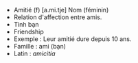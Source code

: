 - Amitié (f)	[a.mi.tje]	Nom (féminin)	
- Relation d'affection entre amis.
- Tình bạn
- Friendship
- Exemple : Leur amitié dure depuis 10 ans.
- Famille : ami (bạn)
- Latin : *amicitia*
